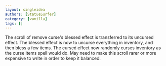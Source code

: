 ```yaml
---
layout: singleidea
authors: [StatueSurfer]
category: [vanilla]
tags: []
---
```

The scroll of remove curse's blessed effect is transferred to its uncursed effect. The blessed effect is now to uncurse everything in inventory, and then bless a few items. The cursed effect now randomly curses inventory as the curse items spell would do. May need to make this scroll rarer or more expensive to write in order to keep it balanced.
